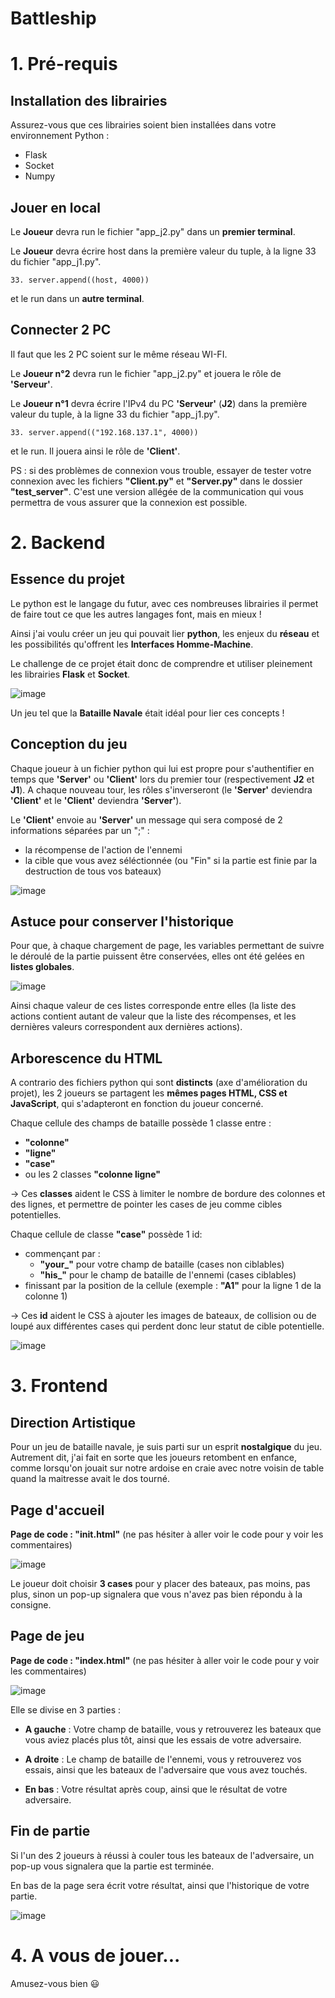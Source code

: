 # Battleship

# 1. Pré-requis

## Installation des librairies

Assurez-vous que ces librairies soient bien installées dans votre environnement Python :

* Flask
* Socket
* Numpy


## Jouer en local

Le **Joueur** devra run le fichier "app_j2.py" dans un **premier terminal**.

Le **Joueur** devra écrire host dans la première valeur du tuple, à la ligne 33 du fichier "app_j1.py".

    33. server.append((host, 4000))

et le run dans un **autre terminal**.


## Connecter 2 PC

Il faut que les 2 PC soient sur le même réseau WI-FI.

Le **Joueur n°2** devra run le fichier "app_j2.py" et jouera le rôle de **'Serveur'**.

Le **Joueur n°1** devra écrire l'IPv4 du PC **'Serveur'** (**J2**) dans la première valeur du tuple, à la ligne 33 du fichier "app_j1.py".

    33. server.append(("192.168.137.1", 4000))

et le run. Il jouera ainsi le rôle de **'Client'**.


PS : si des problèmes de connexion vous trouble, essayer de tester votre connexion avec les fichiers **"Client.py"** et **"Server.py"** dans le dossier **"test_server"**. 
C'est une version allégée de la communication qui vous permettra de vous assurer que la connexion est possible.


# 2. Backend

## Essence du projet

Le python est le langage du futur, avec ces nombreuses librairies il permet de faire tout ce que les autres langages font, mais en mieux !

Ainsi j'ai voulu créer un jeu qui pouvait lier **python**, les enjeux du **réseau** et les possibilités qu'offrent les **Interfaces Homme-Machine**.


Le challenge de ce projet était donc de comprendre et utiliser pleinement les librairies **Flask** et **Socket**.

![image](img_for_README/Flask.png)


Un jeu tel que la **Bataille Navale** était idéal pour lier ces concepts !


## Conception du jeu

Chaque joueur à un fichier python qui lui est propre pour s'authentifier en temps que **'Server'** ou **'Client'** lors du premier tour (respectivement **J2** et **J1**). 
A chaque nouveau tour, les rôles s'inverseront (le **'Server'** deviendra **'Client'** et le **'Client'** deviendra **'Server'**).

Le **'Client'** envoie au **'Server'** un message qui sera composé de 2 informations séparées par un ";" :

* la récompense de l'action de l'ennemi
* la cible que vous avez séléctionnée (ou "Fin" si la partie est finie par la destruction de tous vos bateaux)

![image](img_for_README/Code_2.png)


## Astuce pour conserver l'historique

Pour que, à chaque chargement de page, les variables permettant de suivre le déroulé de la partie puissent être conservées, elles ont été gelées en **listes globales**.

![image](img_for_README/Code_1.png)

Ainsi chaque valeur de ces listes corresponde entre elles (la liste des actions contient autant de valeur que la liste des récompenses, et les dernières valeurs correspondent aux dernières actions).


## Arborescence du HTML

A contrario des fichiers python qui sont **distincts** (axe d'amélioration du projet), les 2 joueurs se partagent les **mêmes pages HTML, CSS et JavaScript**, qui s'adapteront en fonction du joueur concerné.

Chaque cellule des champs de bataille possède 1 classe entre :
* **"colonne"**
* **"ligne"**
* **"case"**
* ou les 2 classes **"colonne ligne"**

-> Ces **classes** aident le CSS à limiter le nombre de bordure des colonnes et des lignes, et permettre de pointer les cases de jeu comme cibles potentielles.

Chaque cellule de classe **"case"** possède 1 id:
* commençant par :
    * **"your_"** pour votre champ de bataille (cases non ciblables)
    * **"his_"** pour le champ de bataille de l'ennemi (cases ciblables)
* finissant par la position de la cellule (exemple : **"A1"** pour la ligne 1 de la colonne 1)

-> Ces **id** aident le CSS à ajouter les images de bateaux, de collision ou de loupé aux différentes cases qui perdent donc leur statut de cible potentielle.

![image](img_for_README/Code_3.png)


# 3. Frontend

## Direction Artistique

Pour un jeu de bataille navale, je suis parti sur un esprit **nostalgique** du jeu.
Autrement dit, j'ai fait en sorte que les joueurs retombent en enfance, comme lorsqu'on jouait sur notre ardoise en craie avec notre voisin de table quand la maitresse avait le dos tourné.


## Page d'accueil

**Page de code : "init.html"** (ne pas hésiter à aller voir le code pour y voir les commentaires)

![image](img_for_README/Guide_1.png)

Le joueur doit choisir **3 cases** pour y placer des bateaux, pas moins, pas plus, sinon un pop-up signalera que vous n'avez pas bien répondu à la consigne.


## Page de jeu

**Page de code : "index.html"** (ne pas hésiter à aller voir le code pour y voir les commentaires)

![image](img_for_README/Guide_2.png)

Elle se divise en 3 parties :

* **A gauche** : Votre champ de bataille, vous y retrouverez les bateaux que vous aviez placés plus tôt, ainsi que les essais de votre adversaire.

* **A droite** : Le champ de bataille de l'ennemi, vous y retrouverez vos essais, ainsi que les bateaux de l'adversaire que vous avez touchés.

* **En bas** : Votre résultat après coup, ainsi que le résultat de votre adversaire.


## Fin de partie

Si l'un des 2 joueurs à réussi à couler tous les bateaux de l'adversaire, un pop-up vous signalera que la partie est terminée.

En bas de la page sera écrit votre résultat, ainsi que l'historique de votre partie.

![image](img_for_README/Guide_3.png)


# 4. A vous de jouer...

Amusez-vous bien 😃
